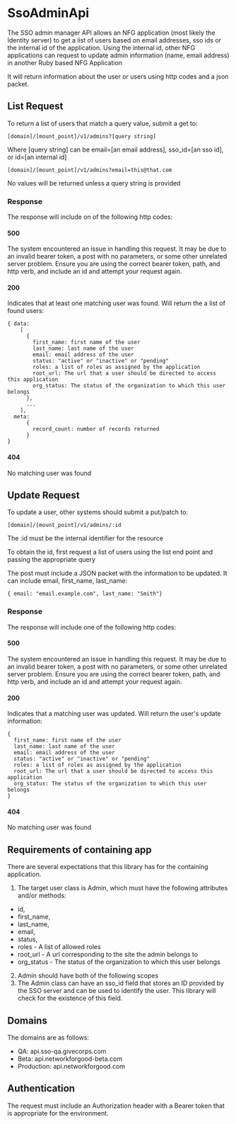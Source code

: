 # SsoAdminApi

The SSO admin manager API allows an NFG application (most likely the Identity server) to get a list of users based on email addresses, sso ids or the internal id of the application. Using the internal id, other NFG applications can request to update admin information (name, email address) in another Ruby based NFG Application

It will return information about the user or users using http codes and a json packet.

## List Request

To return a list of users that match a query value, submit a get to:

````
[domain]/[mount_point]/v1/admins?[query string]
````

Where [query string] can be
  email=[an email address], sso_id=[an sso id], or id=[an internal id]

```
[domain]/[mount_point]/v1/admins?email=this@that.com
```

No values will be returned unless a query string is provided

### Response

The response will include on of the following http codes:

#### 500
The system encountered an issue in handling this request. It may be due to an invalid bearer token, a post with no parameters, or some other unrelated server problem. Ensure you are using the correct bearer token, path, and http verb, and include an id and attempt your request again.

#### 200
Indicates that at least one matching user was found. Will return the a list of found users:

````
{ data:
    [
      {
        first_name: first name of the user
        last_name: last name of the user
        email: email address of the user
        status: "active" or "inactive" or "pending"
        roles: a list of roles as assigned by the application
        root_url: The url that a user should be directed to access this application
        org_status: The status of the organization to which this user belongs
      },
      ...
    ],
  meta:
      {
        record_count: number of records returned
      }
}
````

#### 404
No matching user was found


## Update Request

To update a user, other systems should submit a put/patch to:

````
[domain]/[mount_point]/v1/admins/:id
````

The :id must be the internal identifier for the resource

To obtain the id, first request a list of users using the list end point and passing the appropriate query

The post must include a JSON packet with the information to be updated. It can include email, first_name, last_name:

````
{ email: "email.example.com", last_name: "Smith"}
````

### Response

The response will include one of the following http codes:

#### 500
The system encountered an issue in handling this request. It may be due to an invalid bearer token, a post with no parameters, or some other unrelated server problem. Ensure you are using the correct bearer token, path, and http verb, and include an id and attempt your request again.

#### 200
Indicates that a matching user was updated. Will return the user's update information:

````
{
  first_name: first name of the user
  last_name: last name of the user
  email: email address of the user
  status: "active" or "inactive" or "pending"
  roles: a list of roles as assigned by the application
  root_url: The url that a user should be directed to access this application
  org_status: The status of the organization to which this user belongs
}
````

#### 404
No matching user was found

## Requirements of containing app
There are several expectations that this library has for the containing application.
1. The target user class is Admin, which must have the following attributes and/or methods:
  * id,
  * first_name,
  * last_name,
  * email,
  * status,
  * roles - A list of allowed roles
  * root_url - A url corresponding to the site the admin belongs to
  * org_status - The status of the organization to which this user belongs
2. Admin should have both of the following scopes
3. The Admin class can have an sso_id field that stores an ID provided by the SSO server and can be used to identify the user. This library will check for the existence of this field.

## Domains
The domains are as follows:

* QA: api.sso-qa.givecorps.com
* Beta: api.networkforgood-beta.com
* Production: api.networkforgood.com

## Authentication
The request must include an Authorization header with a Bearer token that is appropriate for the environment.